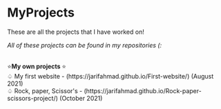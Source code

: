 # MyProjects
These are all the projects that I have worked on! <br>
<p><em>All of these projects can be found in my repositories (: </em> </p> <br>
⭐<b>My own projects </b>⭐<br>
♤ My first website - (https://jarifahmad.github.io/First-website/) (August 2021) <br>
♤ Rock, paper, Scissor's - (https://jarifahmad.github.io/Rock-paper-scissors-project/) (October 2021) <br>
